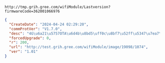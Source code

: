`http://tmp.grih.gree.com/wifiModule/Lastversion?firmwareCode=362001066976`

```json
{
  "CreateDate": "2024-04-24 02:29:20",
  "commProtVer": "V1.7.0",
  "desc": "4G\u6a21\u5757OTA\u6d4b\u8bd5\uff0c\u8bf7\u52ff\u5347\u7ea7\u3002",
  "forcedUpgrade": 0,
  "r": 200,
  "url": "http://test.grih.gree.com/wifiModule/image/19098/1074",
  "ver": "1.01"
}
```